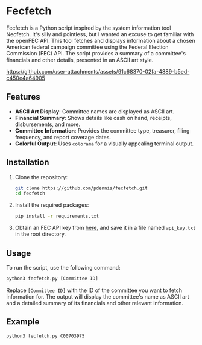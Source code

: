 # Fecfetch

Fecfetch is a Python script inspired by the system information tool Neofetch. It's silly and pointless, but I wanted an excuse to get familiar with the openFEC API. This tool fetches and displays information about a chosen American federal campaign committee using the Federal Election Commission (FEC) API. The script provides a summary of a committee's financials and other details, presented in an ASCII art style.


https://github.com/user-attachments/assets/91c68370-02fa-4889-b5ed-c450e4a64905


## Features

- **ASCII Art Display**: Committee names are displayed as ASCII art.
- **Financial Summary**: Shows details like cash on hand, receipts, disbursements, and more.
- **Committee Information**: Provides the committee type, treasurer, filing frequency, and report coverage dates.
- **Colorful Output**: Uses `colorama` for a visually appealing terminal output.

## Installation

1. Clone the repository:
   ```sh
   git clone https://github.com/pdennis/fecfetch.git
   cd fecfetch
   ```

2. Install the required packages:
   ```sh
   pip install -r requirements.txt
   ```

3. Obtain an FEC API key from [here](https://api.open.fec.gov/developers/), and save it in a file named `api_key.txt` in the root directory.

## Usage

To run the script, use the following command:

```sh
python3 fecfetch.py [Committee ID]
```

Replace `[Committee ID]` with the ID of the committee you want to fetch information for. The output will display the committee's name as ASCII art and a detailed summary of its financials and other relevant information.

## Example

```sh
python3 fecfetch.py C00703975
```



